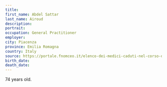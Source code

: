 ```yaml
---
title: 
first_name: Abdel Sattar
last_name: Airoud
description: 
portrait: 
occupation: General Practitioner
employer: 
city: Piacenza
province: Emilia Romagna
country: Italy
source: https://portale.fnomceo.it/elenco-dei-medici-caduti-nel-corso-dellepidemia-di-covid-19/
birth_date: 
death_date: 
---
```


74 years old.